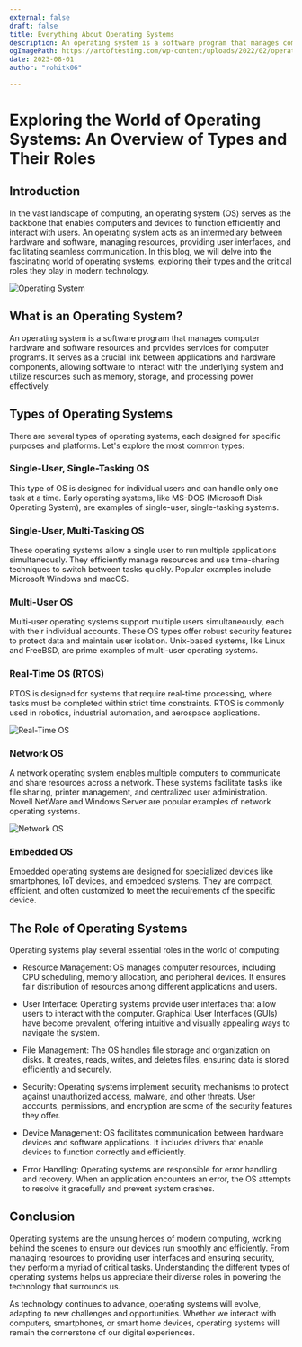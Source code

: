 ```yaml
---
external: false
draft: false
title: Everything About Operating Systems
description: An operating system is a software program that manages computer hardware and software resources and provides services for computer programs. It serves as a crucial link between applications and hardware components, allowing software to interact with the underlying system and utilize resources such as memory, storage, and processing power effectively.
ogImagePath: https://artoftesting.com/wp-content/uploads/2022/02/operating-system.png
date: 2023-08-01
author: "rohitk06"

---
```


# Exploring the World of Operating Systems: An Overview of Types and Their Roles



## Introduction

In the vast landscape of computing, an operating system (OS) serves as the backbone that enables computers and devices to function efficiently and interact with users. An operating system acts as an intermediary between hardware and software, managing resources, providing user interfaces, and facilitating seamless communication. In this blog, we will delve into the fascinating world of operating systems, exploring their types and the critical roles they play in modern technology.

![Operating System](https://st.adda247.com/https://adda247jobs-wp-assets-adda247.s3.ap-south-1.amazonaws.com/jobs/wp-content/uploads/sites/2/2022/11/14122828/20221113_003354_0000.png)

## What is an Operating System?

An operating system is a software program that manages computer hardware and software resources and provides services for computer programs. It serves as a crucial link between applications and hardware components, allowing software to interact with the underlying system and utilize resources such as memory, storage, and processing power effectively.

## Types of Operating Systems

There are several types of operating systems, each designed for specific purposes and platforms. Let's explore the most common types:

### Single-User, Single-Tasking OS

This type of OS is designed for individual users and can handle only one task at a time. Early operating systems, like MS-DOS (Microsoft Disk Operating System), are examples of single-user, single-tasking systems.

### Single-User, Multi-Tasking OS

These operating systems allow a single user to run multiple applications simultaneously. They efficiently manage resources and use time-sharing techniques to switch between tasks quickly. Popular examples include Microsoft Windows and macOS.

### Multi-User OS

Multi-user operating systems support multiple users simultaneously, each with their individual accounts. These OS types offer robust security features to protect data and maintain user isolation. Unix-based systems, like Linux and FreeBSD, are prime examples of multi-user operating systems.

### Real-Time OS (RTOS)

RTOS is designed for systems that require real-time processing, where tasks must be completed within strict time constraints. RTOS is commonly used in robotics, industrial automation, and aerospace applications.

![Real-Time OS](https://static.javatpoint.com/operating-system/images/hard-and-soft-real-time-operating-system.png)

### Network OS

A network operating system enables multiple computers to communicate and share resources across a network. These systems facilitate tasks like file sharing, printer management, and centralized user administration. Novell NetWare and Windows Server are popular examples of network operating systems.

![Network OS](https://cdn.ttgtmedia.com/rms/onlineimages/network_operating_system_model-f.png)

### Embedded OS

Embedded operating systems are designed for specialized devices like smartphones, IoT devices, and embedded systems. They are compact, efficient, and often customized to meet the requirements of the specific device.

## The Role of Operating Systems

Operating systems play several essential roles in the world of computing:

- Resource Management: OS manages computer resources, including CPU scheduling, memory allocation, and peripheral devices. It ensures fair distribution of resources among different applications and users.

- User Interface: Operating systems provide user interfaces that allow users to interact with the computer. Graphical User Interfaces (GUIs) have become prevalent, offering intuitive and visually appealing ways to navigate the system.

- File Management: The OS handles file storage and organization on disks. It creates, reads, writes, and deletes files, ensuring data is stored efficiently and securely.

- Security: Operating systems implement security mechanisms to protect against unauthorized access, malware, and other threats. User accounts, permissions, and encryption are some of the security features they offer.

- Device Management: OS facilitates communication between hardware devices and software applications. It includes drivers that enable devices to function correctly and efficiently.

- Error Handling: Operating systems are responsible for error handling and recovery. When an application encounters an error, the OS attempts to resolve it gracefully and prevent system crashes.

## Conclusion

Operating systems are the unsung heroes of modern computing, working behind the scenes to ensure our devices run smoothly and efficiently. From managing resources to providing user interfaces and ensuring security, they perform a myriad of critical tasks. Understanding the different types of operating systems helps us appreciate their diverse roles in powering the technology that surrounds us.

As technology continues to advance, operating systems will evolve, adapting to new challenges and opportunities. Whether we interact with computers, smartphones, or smart home devices, operating systems will remain the cornerstone of our digital experiences.